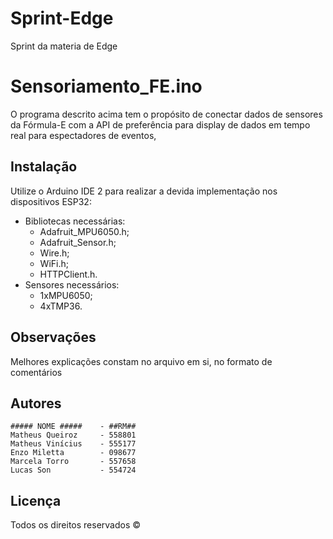 # Sprint-Edge
Sprint da materia de Edge
# Sensoriamento_FE.ino

O programa descrito acima tem o propósito de conectar dados de sensores da Fórmula-E
com a API de preferência para display de dados em tempo real para espectadores de eventos,

## Instalação

Utilize o Arduino IDE 2 para realizar a devida implementação nos dispositivos ESP32:
- Bibliotecas necessárias:
	- Adafruit_MPU6050.h;
	- Adafruit_Sensor.h;
	- Wire.h;
	- WiFi.h;
	- HTTPClient.h.
- Sensores necessários:
	- 1xMPU6050;
	- 4xTMP36.

## Observações
Melhores explicações constam no arquivo em si, no formato de comentários

## Autores
	##### NOME #####    - ##RM##
	Matheus Queiroz     - 558801
	Matheus Vinícius    - 555177
	Enzo Miletta        - 098677
	Marcela Torro       - 557658
	Lucas Son           - 554724

## Licença
Todos os direitos reservados ©
